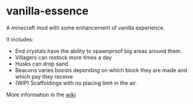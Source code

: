 # vanilla-essence
A minecraft mod with some enhancement of vanilla experience.

It includes:
 - End crystals have the ability to spawnproof big areas around them.
 - Villagers can restock more times a day
 - Husks can drop sand
 - Beacons varies boosts depending on which block they are made and which pay they receive
 - (WIP) Scaffoldings with no placing limit in the air.

More information in the [wiki](https://github.com/John-Development/vanilla-essence/wiki)
